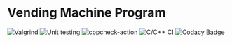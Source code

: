 # Vending Machine Program
![Valgrind](https://github.com/forpractise123/project/workflows/Valgrind/badge.svg)
![Unit testing](https://github.com/forpractise123/project/workflows/Unit%20testing/badge.svg)
![cppcheck-action](https://github.com/forpractise123/project/workflows/cppcheck-action/badge.svg)
![C/C++ CI](https://github.com/forpractise123/project/workflows/C/C++%20CI/badge.svg)
[![Codacy Badge](https://app.codacy.com/project/badge/Grade/8d8e0cc181fb4fbfaeadf1745d03be20)](https://www.codacy.com/manual/forpractise123/project/dashboard?utm_source=github.com&amp;utm_medium=referral&amp;utm_content=forpractise123/project&amp;utm_campaign=Badge_Grade)
